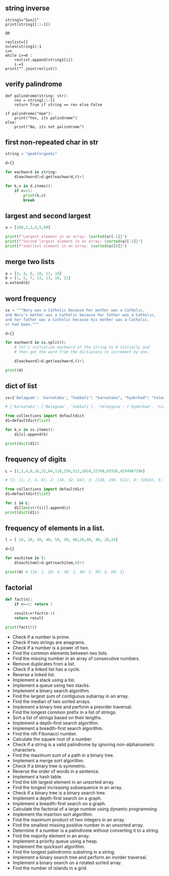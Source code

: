 ## string inverse

```
string1="Sunil"
print(string1[::-1])

OR

revlist=[]
n=len(string1)-1
i=n
while i>=0 : 
    revlist.append(string1[i])
    i-=1
print("".join(revlist))
``` 

## verify palindrome

```
def palindrome(string: str):
	rev = string[::-1]
	return True if string == rev else False

if palindrome("mom"):
	print("Yes, its palindrome")
else:
	print("No, its not palindrome")
```

## first non-repeated char in str

```python
string = "geekforgeeks"

d={}

for eachword in string:
	d[eachword]=d.get(eachword,0)+1

for k,v in d.items():
	if v==1:
		print(k,v)
		break
```

## largest and second largest

```python
a = [100,2,3,4,5,99]

print(f"Largest element in an array: {sorted(a)[-1]}")
print(f"Second largest element in an array: {sorted(a)[-2]}")
print(f"smallest element in an array: {sorted(a)[0]}")
```

## merge two lists 

```python
a = [3, 4, 6, 10, 11, 18]
b = [1, 5, 7, 12, 13, 19, 21]
a.extend(b)
```

## word frequency

```python
ss = """Nory was a Catholic because her mother was a Catholic, 
and Nory's mother was a Catholic because her father was a Catholic, 
and her father was a Catholic because his mother was a Catholic, 
or had been."""

d={}

for eachword in ss.split():
    # let's initialize eachword of the string to 0 initially and 
    # then get the word from the dictionary to increment by one.

    d[eackword]=d.get(eachword,0)+1 

print(d)
```

## dict of list

```python
ss={'Belaguam': 'karnataka', "hubbali": "karnataka", "hyderbad": "telengana", "nizam": "telengana", "tirupathi": "andhra", "chittor": "andhra"}

# {'karnataka': ['Belaguam', 'hubbali'], 'telengana': ['hyderbad', 'nizam'], 'andhra': ['tirupathi', 'chittor']}

from collections import defaultdict 
d1=defaultdict(list)

for k,v in ss.items():
	d1[v].append(k)

print(dict(d1))
```

## frequency of digits

```python
L = [1,2,4,8,16,32,64,128,256,512,1024,32768,65536,4294967296]

# {1: [1, 2, 4, 8], 2: [16, 32, 64], 3: [128, 256, 512], 4: [1024], 5: [32768, 65536], 10: [4294967296]}

from collections import defaultdict 
d1=defaultdict(list)

for i in L:
	d1[len(str(i))].append(i)
print(dict(d1))
```

## frequency of elements in a list.

```python 
l = [ 10, 20, 30, 40, 50, 50, 60,20,40, 40, 20,20]

d={}

for eachitem in l:
	d[eachitem]=d.get(eachitem,0)+1

print(d) # {10: 1, 20: 4, 30: 1, 40: 3, 50: 2, 60: 1}
```

## factorial 

```python
def fact(n):
	if n==1: return 1 
	
	result=n*fact(n-1)
	return result

print(fact(5))
```

- Check if a number is prime.
- Check if two strings are anagrams.
- Check if a number is a power of two.
- Find the common elements between two lists.
- Find the missing number in an array of consecutive numbers.
- Remove duplicates from a list.
- Check if a linked list has a cycle.
- Reverse a linked list.
- Implement a stack using a list.
- Implement a queue using two stacks.
- Implement a binary search algorithm.
- Find the largest sum of contiguous subarray in an array.
- Find the median of two sorted arrays.
- Implement a binary tree and perform a preorder traversal.
- Find the longest common prefix in a list of strings.
- Sort a list of strings based on their lengths.
- Implement a depth-first search algorithm.
- Implement a breadth-first search algorithm.
- Find the nth Fibonacci number.
- Calculate the square root of a number.
- Check if a string is a valid palindrome by ignoring non-alphanumeric characters.
- Find the maximum sum of a path in a binary tree.
- Implement a merge sort algorithm.
- Check if a binary tree is symmetric.
- Reverse the order of words in a sentence.
- Implement a hash table.
- Find the kth largest element in an unsorted array.
- Find the longest increasing subsequence in an array.
- Check if a binary tree is a binary search tree.
- Implement a depth-first search on a graph.
- Implement a breadth-first search on a graph.
- Calculate the factorial of a large number using dynamic programming.
- Implement the insertion sort algorithm.
- Find the maximum product of two integers in an array.
- Find the smallest missing positive number in an unsorted array.
- Determine if a number is a palindrome without converting it to a string.
- Find the majority element in an array.
- Implement a priority queue using a heap.
- Implement the quicksort algorithm.
- Find the longest palindromic substring in a string.
- Implement a binary search tree and perform an inorder traversal.
- Implement a binary search on a rotated sorted array.
- Find the number of islands in a grid.


